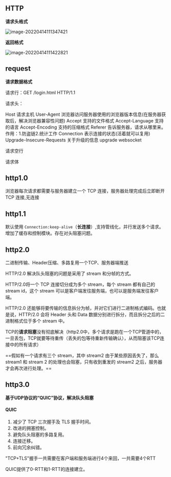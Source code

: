 ## HTTP

**请求头格式**

![image-20220414111347421](E:\学习笔记\typora\img\image-20220414111347421.png)

**返回格式**

![image-20220414111422821](E:\学习笔记\typora\img\image-20220414111422821.png)

## request

**请求数据格式**

请求行：GET /login.html HTTP/1.1 

请求头：

Host	请求主机
User-Agent	浏览器访问服务器使用的浏览器版本信息(在服务器获取后，解决浏览器兼容性问题)
Accept	支持的文件格式
Accept-Language	支持的语言
Accept-Encoding	支持的压缩格式
Referer	告诉服务器，请求从哪里来。作用：1.防盗链2.统计工作
Connection	表示连接的状态(活着就可以复用)
Upgrade-Insecure-Requests	关于升级的信息
upgrade websocket

请求空行

请求体

## http1.0

浏览器每次请求都需要与服务器建立一个 TCP 连接，服务器处理完成后立即断开 TCP 连接,无连接

## http1.1

默认使用 `Connection:keep-alive`（**长连接**）,支持管线化，并行发送多个请求。增加了缓存和控制模块。存在对头阻塞问题。

## http2.0

二进制传输、Header压缩、多路复用一个TCP、服务器端推送

HTTP/2.0 解决队头阻塞的问题是采用了 stream 和分帧的方式。

HTTP/2.0将一个 TCP 连接切分成为多个 stream，每个 stream 都有自己的 stream id，这个 stream 可以是客户端发往服务端，也可以是服务端发往客户端。

HTTP/2.0 还能够将要传输的信息拆分为帧，并对它们进行二进制格式编码。也就是说，HTTP/2.0 会将 Header 头和 Data 数据分别进行拆分，而且拆分之后的二进制格式位于多个 stream 中。

TCP的**请求阻塞**没有彻底解决（http2.0中，多个请求是跑在一个TCP管道中的，一旦丢包，TCP就要等待重传（丢失的包等待重新传输确认），从而阻塞该TCP连接中的所有请求）

==假如有一个请求有三个 stream，其中 stream2 由于某些原因丢失了，那么 stream1 和 stream 2 的处理也会阻塞，只有收到重发的 stream2 之后，服务器才会再次进行处理。==

## http3.0

**基于UDP协议的“QUIC”协议，解决队头阻塞**

#### QUIC

1. 减少了 TCP 三次握手及 TLS 握手时间。
2. 改进的拥塞控制。
3. 避免队头阻塞的多路复用。
4. 连接迁移。
5. 前向冗余纠错。

"TCP+TLS"握手一共需要在客户端和服务端进行4个来回，一共需要4个RTT

QUIC提供了0-RTT和1-RTT的连接建立。